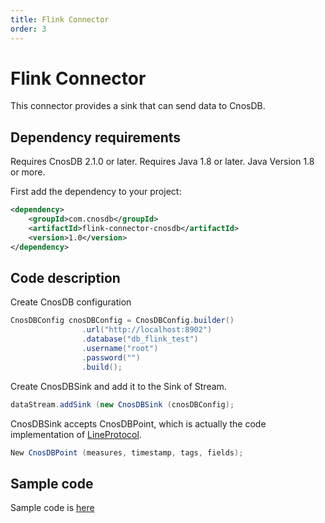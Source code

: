 ```yaml
---
title: Flink Connector
order: 3
---
```


# Flink Connector

This connector provides a sink that can send data to CnosDB.

## Dependency requirements

Requires CnosDB 2.1.0 or later.
Requires Java 1.8 or later.
Java Version 1.8 or more.

First add the dependency to your project:

```xml
<dependency>
    <groupId>com.cnosdb</groupId>
    <artifactId>flink-connector-cnosdb</artifactId>
    <version>1.0</version>
</dependency>
```

## Code description

Create CnosDB configuration

```java
CnosDBConfig cnosDBConfig = CnosDBConfig.builder()
                .url("http://localhost:8902")
                .database("db_flink_test")
                .username("root")
                .password("")
                .build();
```

Create CnosDBSink and add it to the Sink of Stream.

```java
dataStream.addSink (new CnosDBSink (cnosDBConfig);
```

CnosDBSink accepts CnosDBPoint, which is actually the code implementation of [LineProtocol](https://docs.influxdata.com/influxdb/v1.8/write_protocols/line_protocol_tutorial/).

```java
New CnosDBPoint (measures, timestamp, tags, fields);
```

## Sample code

Sample code is [here](https://github.com/cnosdb/flink-connector-cnosdb/blob/main/src/examples/src/main/java/org/apache/flink/streaming/examples/cnosdb/CnosDBSinkExample.java)
